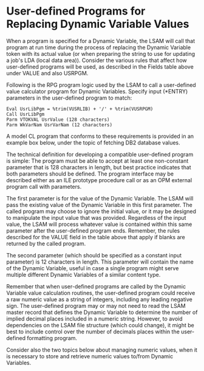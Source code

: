 # User-defined Programs for Replacing Dynamic Variable Values

When a program is specified for a Dynamic Variable, the LSAM will call
that program at run time during the process of replacing the Dynamic
Variable token with its actual value (or when preparing the string to
use for updating a job's LDA (local data area)). Consider the various
rules that affect how user-defined programs will be used, as described
in the Fields table above under VALUE and also USRPGM.

Following is the RPG program logic used by the LSAM to call a
user-defined value calculator program for Dynamic Variables. Specify
input (*ENTRY) parameters in the user-defined program to match:

```
Eval UsrLibPgm = %trim(VUSRLIB) + '/' + %trim(VUSRPGM)
Call UsrLibPgm
Parm VTOKVAL UsrValue (128 characters)
Parm WkVarNam UsrVarNam (12 characters)
```
A model CL program that conforms to these requirements is provided in an
example box below, under the topic of fetching DB2 database values.

The technical definition for developing a compatible user-defined
program is simple: The program must be able to accept at least one
non-constant parameter that is 128 characters in length, but best
practice indicates that both parameters should be defined. The program
interface may be described either as an ILE prototype procedure call or
as an OPM external program call with parameters.

The first parameter is for the value of the Dynamic Variable. The LSAM
will pass the existing value of the Dynamic Variable in this first
parameter. The called program may choose to ignore the initial value, or
it may be designed to manipulate the input value that was provided.
Regardless of the input value, the LSAM will process whatever value is
contained within this same parameter after the user-defined program
ends. Remember, the rules described for the VALUE field in the table
above that apply if blanks are returned by the called program.

The second parameter (which should be specified as a constant input
parameter) is 12 characters in length. This parameter will contain the
name of the Dynamic Variable, useful in case a single program might
serve multiple different Dynamic Variables of a similar content type.

Remember that when user-defined programs are called by the Dynamic
Variable value calculation routines, the user-defined program could
receive a raw numeric value as a string of integers, including any
leading negative sign. The user-defined program may or may not need to
read the LSAM master record that defines the Dynamic Variable to
determine the number of implied decimal places included in a numeric
string. However, to avoid dependencies on the LSAM file structure (which
could change), it might be best to include control over the number of
decimals places within the user-defined formatting program.

Consider also the two topics below about managing numeric values, when
it is necessary to store and retrieve numeric values to/from Dynamic
Variables.
